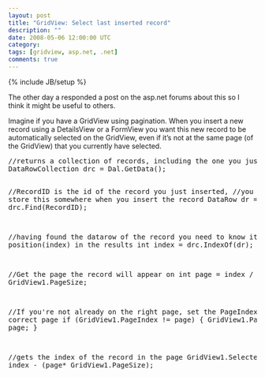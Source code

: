 ```yaml
---
layout: post
title: "GridView: Select last inserted record"
description: ""
date: 2008-05-06 12:00:00 UTC
category: 
tags: [gridview, asp.net, .net]
comments: true
---
```

{% include JB/setup %}

<div id="post">
<p>The other day a responded a post on the asp.net forums about this so I think  it might be useful to others.</p>
<p>Imagine if you have a GridView using pagination. When you insert a new record  using a DetailsView or a FormView you want this new record to be automatically  selected on the GridView, even if it&rsquo;s not at the same page (of the GridView)  that you currently have selected.</p>
<pre title="code" class="brush: csharp">
//returns a collection of records, including the one you just inserted
DataRowCollection drc = Dal.GetData();

//RecordID is the id of the record you just inserted, 
//you need to store this somewhere when you insert the record
DataRow dr = drc.Find(RecordID);

//having found the datarow of the record you need to know it's position(index) in the results
int index = drc.IndexOf(dr);

//Get the page the record will appear on
int page = index / GridView1.PageSize;

//If you're not already on the right page, set the PageIndex to the correct page
if (GridView1.PageIndex != page)
{
     GridView1.PageIndex = page;
}

 //gets the index of the record in the page
GridView1.SelectedIndex = index - (page* GridView1.PageSize);

</pre>
<p>&nbsp;</p>
</div>